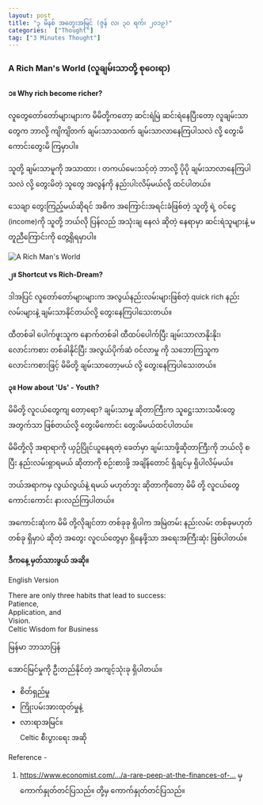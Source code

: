 ```yaml
---
layout: post
title: "၃ မိနစ် အတွေးအမြင် (ဇွန် လ၊ ၃၀ ရက်၊ ၂၀၁၉)"
categories:  ["Thought"]
tag: ["3 Minutes Thought"]
---
```


###  A Rich Man's World (လူချမ်းသာတို့ စုဝေးရာ)


**၁။ Why rich become richer?**


လူတွေတော်တော်များများက မိမိတို့ကတော့ ဆင်းရဲမြဲ ဆင်းရဲနေပြီးတော့ လူချမ်းသာတွေက ဘာလို့ ကျိကျိတက် ချမ်းသာသထက် ချမ်းသာလာနေကြပါသလဲ လို့ တွေးမိကောင်းတွေးမိ ကြမှာပါ။

သူတို့ ချမ်းသာမူကို အသာထား ၊ တကယ်မေးသင့်တဲ့ ဘာလို့ ပိုပို ချမ်းသာလာနေကြပါသလဲ လို့ တွေးမိတဲ့ သူတွေ အလွန်ကို နည်းပါးလိမ့်မယ်လို့ ထင်ပါတယ်။

သေချာ တွေးကြည့်မယ်ဆိုရင် အဓိက အကြောင်းအရင်းခံဖြစ်တဲ့ သူတို့ ရဲ့ ဝင်ငွေ (income)ကို သူတို့ ဘယ်လို ပြန်လည် အသုံးချ နေလဲ ဆိုတဲ့ နေရာမှာ ဆင်းရဲသူများနဲ့ မတူညီကြောင်းကို တွေ့ရှိရမှာပါ။


<!-- more -->

<img src="http://drive.google.com/uc?export=view&id=1CmIHHfULPZx8plTJtz-dRJ4rNsbq6_To" alt="A Rich Man's World">

**၂။ Shortcut vs Rich-Dream?**

ဒါအပြင် လူတော်တော်များများက အလွယ်နည်းလမ်းများဖြစ်တဲ့ quick rich နည်းလမ်းများနဲ့ ချမ်းသာနိုင်တယ်လို့ တွေးနေကြပါသေးတယ်။

ထီတစ်ခါ ပေါက်ဖူးသူက နောက်တစ်ခါ ထီထပ်ပေါက်ပြီး ချမ်းသာလာနိုးနိုး၊ လောင်းကစား တစ်ခါနိုင်ပြီး အလွယ်ပိုက်ဆံ ဝင်လာမှု ကို သဘောကြသူက လောင်းကစားဖြင့် မိမိတို့ ချမ်းသာတော့မယ် လို့ တွေးနေကြပါသေးတယ်။



**၃။ How about 'Us' - Youth?**

မိမိတို့ လူငယ်တွေကျ တော့ရော?
ချမ်းသာမှု ဆိုတာကြီးက သူဋ္ဌေးသားသမီးတွေ အတွက်သာ ဖြစ်တယ်လို့ တွေးမိကောင်း တွေးမိမယ်ထင်ပါတယ်။

မိမိတို့လို အရာရာကို ယှဉ်ပြိုင်ယူနေရတဲ့ ခေတ်မှာ ချမ်းသာဖို့ဆိုတာကြီးကို ဘယ်လို စပြီး နည်းလမ်းရှာရမယ် ဆိုတာကို စဉ်းစားဖို့ အချိန်တောင် ရှိချင်မှ ရှိပါလိမ့်မယ်။

ဘယ်အရာကမှ လွယ်လွယ်နဲ့ ရမယ် မဟုတ်ဘူး ဆိုတာကိုတော့ မိမိ တို့ လူငယ်တွေ ကောင်းကောင်း နားလည်ကြပါတယ်။

အကောင်းဆုံးက မိမိ တို့လိုချင်တာ တစ်ခုခု ရှိပါက အမြဲတမ်း နည်းလမ်း တစ်ခုမဟုတ် တစ်ခု ရှိမှာပဲ ဆိုတဲ့ အတွေး လူငယ်တွေမှာ ရှိနေဖို့သာ အရေးအကြီးဆုံး ဖြစ်ပါတယ်။



**ဒီကနေ့ မှတ်သားဖွယ် အဆို။**

English Version

There are only three habits that lead to success:<br />
Patience,<br />
Application, and<br />
Vision.<br />
Celtic Wisdom for Business

မြန်မာ ဘာသာပြန်

အောင်မြင်မှုကို ဦးတည်နိုင်တဲ့ အကျင့်သုံးခု ရှိပါတယ်။<br />
- စိတ်ရှည်မှု<br />
- ကြိုးပမ်းအားထုတ်မှုနဲ့<br />
- လားရာအမြင်။<br />
Celtic စီးပွားရေး အဆို


Reference -
1. https://www.economist.com/…/a-rare-peep-at-the-finances-of-…
မှ ကောက်နှုတ်တင်ပြသည်။
တို့မှ ကောက်နှုတ်တင်ပြသည်။
